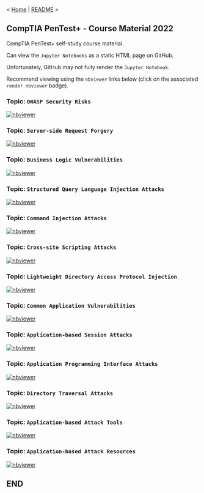 < [Home](https://github.com/SeanOhAileasa) | [README](https://github.com/SeanOhAileasa/ptp-application-based-attacks/blob/main/README.md) >

## CompTIA PenTest+ - Course Material 2022

CompTIA PenTest+ self-study course material.

Can view the ``Jupyter Notebooks`` as a static HTML page on GitHub.

Unfortunately, GitHub may not fully render the ``Jupyter Notebook``.

Recommend viewing using the ``nbviewer`` links below (click on the associated ``render nbviewer`` badge).

### Topic: ``OWASP Security Risks``

[![nbviewer](https://raw.githubusercontent.com/jupyter/design/master/logos/Badges/nbviewer_badge.svg)](https://nbviewer.jupyter.org/github/SeanOhAileasa/ptp-application-based-attacks/blob/main/ptp-application-based-attacks-owasp-security-risks.ipynb)

### Topic: ``Server-side Request Forgery``

[![nbviewer](https://raw.githubusercontent.com/jupyter/design/master/logos/Badges/nbviewer_badge.svg)](https://nbviewer.jupyter.org/github/SeanOhAileasa/ptp-application-based-attacks/blob/main/ptp-application-based-attacks-server-side-request-forgery.ipynb)

### Topic: ``Business Logic Vulnerabilities``

[![nbviewer](https://raw.githubusercontent.com/jupyter/design/master/logos/Badges/nbviewer_badge.svg)](https://nbviewer.jupyter.org/github/SeanOhAileasa/ptp-application-based-attacks/blob/main/ptp-application-based-attacks-business-logic-vulnerabilities.ipynb)

### Topic: ``Structured Query Language Injection Attacks``

[![nbviewer](https://raw.githubusercontent.com/jupyter/design/master/logos/Badges/nbviewer_badge.svg)](https://nbviewer.jupyter.org/github/SeanOhAileasa/ptp-application-based-attacks/blob/main/ptp-application-based-attacks-structured-query-language-injection-attacks.ipynb)

### Topic: ``Command Injection Attacks``

[![nbviewer](https://raw.githubusercontent.com/jupyter/design/master/logos/Badges/nbviewer_badge.svg)](https://nbviewer.jupyter.org/github/SeanOhAileasa/ptp-application-based-attacks/blob/main/ptp-application-based-attacks-command-injection-attacks.ipynb)

### Topic: ``Cross-site Scripting Attacks``

[![nbviewer](https://raw.githubusercontent.com/jupyter/design/master/logos/Badges/nbviewer_badge.svg)](https://nbviewer.jupyter.org/github/SeanOhAileasa/ptp-application-based-attacks/blob/main/ptp-application-based-attacks-cross-site-scripting-attacks.ipynb)

### Topic: ``Lightweight Directory Access Protocol Injection``

[![nbviewer](https://raw.githubusercontent.com/jupyter/design/master/logos/Badges/nbviewer_badge.svg)](https://nbviewer.jupyter.org/github/SeanOhAileasa/ptp-application-based-attacks/blob/main/ptp-application-based-attacks-lightweight-directory-access-protocol-injection.ipynb)

### Topic: ``Common Application Vulnerabilities``

[![nbviewer](https://raw.githubusercontent.com/jupyter/design/master/logos/Badges/nbviewer_badge.svg)](https://nbviewer.jupyter.org/github/SeanOhAileasa/ptp-application-based-attacks/blob/main/ptp-application-based-attacks-common-application-vulnerabilities.ipynb)

### Topic: ``Application-based Session Attacks``

[![nbviewer](https://raw.githubusercontent.com/jupyter/design/master/logos/Badges/nbviewer_badge.svg)](https://nbviewer.jupyter.org/github/SeanOhAileasa/ptp-application-based-attacks/blob/main/ptp-application-based-attacks-application-based-session-attacks.ipynb)

### Topic: ``Application Programming Interface Attacks``

[![nbviewer](https://raw.githubusercontent.com/jupyter/design/master/logos/Badges/nbviewer_badge.svg)](https://nbviewer.jupyter.org/github/SeanOhAileasa/ptp-application-based-attacks/blob/main/ptp-application-based-attacks-application-programming-interface-attacks.ipynb)

### Topic: ``Directory Traversal Attacks``

[![nbviewer](https://raw.githubusercontent.com/jupyter/design/master/logos/Badges/nbviewer_badge.svg)](https://nbviewer.jupyter.org/github/SeanOhAileasa/ptp-application-based-attacks/blob/main/ptp-application-based-attacks-directory-traversal-attacks.ipynb)

### Topic: ``Application-based Attack Tools``

[![nbviewer](https://raw.githubusercontent.com/jupyter/design/master/logos/Badges/nbviewer_badge.svg)](https://nbviewer.jupyter.org/github/SeanOhAileasa/ptp-application-based-attacks/blob/main/ptp-application-based-attacks-application-based-attack-tools.ipynb)

### Topic: ``Application-based Attack Resources``

[![nbviewer](https://raw.githubusercontent.com/jupyter/design/master/logos/Badges/nbviewer_badge.svg)](https://nbviewer.jupyter.org/github/SeanOhAileasa/ptp-application-based-attacks/blob/main/ptp-application-based-attacks-application-based-attack-resources.ipynb)

## END